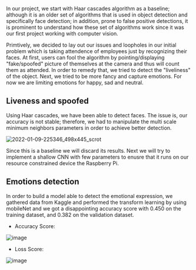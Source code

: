In our project, we start with Haar cascades algorithm as a baseline; although it is an older set of algorithms that is used in object detection and specifically face detection; in addition, prone to false positive detections, it is prominent to understand how these set of algorithms work since it was our first project working with computer vision.

Primtively, we decided to lay out our issues and loopholes in our initial problem which is taking attendence of employees just by recognizing their faces. At first, users can fool the algorithm by pointing/displaying "fake/spoofed" picture of themselves at the camera and thus will count them as attended. In order to remedy that, we tried to detect the "liveliness" of the object. Next, we tried to be more fancy and capture emotions. For now we are limiting emotions for happy, sad and neutral.


## Liveness and spoofed

Using Haar cascades, we have been able to detect faces. The issue is, our accuracy is not stable; therefore, we had to manipulate the multi scale minimum neighbors parameters in order to achieve better detection.

![2022-01-09-225346_498x445_scrot](https://user-images.githubusercontent.com/49822946/148698453-33d9da68-162a-4c14-9e1b-3518ca09dedb.png)

Since this is a baseline we will discard its results. Next we will try to implement a shallow CNN with few parameters to enusre that it runs on our resource constrained device the Raspberry Pi.

## Emotions detection
In order to build a model able to detect the emotional expression, we gathered data from Kaggle and performed the transform learning by using mobileNet and we got a disappointing accuracy score with 0.450 on the training dataset, and 0.382 on the validation dataset.

* Accuracy Score:

![image](https://user-images.githubusercontent.com/89771282/148701087-c5d87f8e-14bf-43dd-96c1-460d56482679.png)

* Loss Score:

![image](https://user-images.githubusercontent.com/89771282/148701072-0901b798-d0b1-4bbb-a8c5-842d4a9ead51.png)

